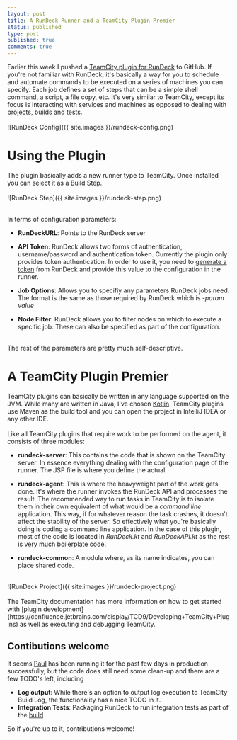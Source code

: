 ```yaml
---
layout: post
title: A RunDeck Runner and a TeamCity Plugin Premier
status: published
type: post
published: true
comments: true
---
```


Earlier this week I pushed a [TeamCity plugin for RunDeck](https://github.com/hhariri/teamcity-rundeck/) to GitHub. If you're not
familiar with RunDeck, it's basically a way for you to schedule and automate commands to be executed on a series of machines you can specify. Each job defines a set of
 steps that can be a simple shell command, a script, a file copy, etc. It's very similar to TeamCity, except its focus is interacting with services and machines as opposed to dealing with projects, builds and tests.
<br/>
<br/>
![RunDeck Config]({{ site.images }}/rundeck-config.png)

# Using the Plugin

The plugin basically adds a new runner type to TeamCity. Once installed you can select it as a Build Step. 
<br/>
<br/>
![RunDeck Step]({{ site.images }}/rundeck-step.png)

<br/>
In terms of configuration parameters:
<br/>


* **RunDeckURL**: Points to the RunDeck server

* **API Token**: RunDeck allows two forms of authentication, username/password and authentication token. Currently the plugin only provides token authentication. In order to use it, you need to [generate a token](http://rundeck.org/docs/api/#token-authentication)
                 from RunDeck and provide this value to the configuration in the runner. 

* **Job Options**: Allows you to specifiy any parameters RunDeck jobs need. The format is the same as those required by RunDeck which is *-param value*
    
* **Node Filter**: RunDeck allows you to filter nodes on which to execute a specific job. These can also be specified as part of the configuration.

<br/>
The rest of the parameters are pretty much self-descriptive.

# A TeamCity Plugin Premier 

TeamCity plugins can basically be written in any language supported on the JVM. While many are written in Java, I've chosen [Kotlin](http://kotlinlang.org). 
TeamCity plugins use Maven as the build tool and you can open the project in IntelliJ IDEA or any other IDE. 
<br/>
<br/>
Like all TeamCity plugins that require work to be performed on the agent, it consists of three modules:

* **rundeck-server**: This contains the code that is shown on the TeamCity server. In essence everything dealing with the configuration page of the runner. The JSP file is where you define the actual 

* **rundeck-agent**: This is where the heavyweight part of the work gets done. It's where the runner invokes the RunDeck API and processes the result. The recommended way to run tasks in TeamCity
 is to isolate them in their own equivalent of what would be a *command line* application. This way, if for whatever reason the task crashes, it doesn't affect the stability of the server. So effectively what
 you're basically doing is coding a command line application. In the case of this plugin, most of the code is located in *RunDeck.kt* and *RunDeckAPI.kt* as the rest is very much boilerplate code. 

* **rundeck-common**: A module where, as its name indicates, you can place shared code.
 
<br/> 
![RunDeck Project]({{ site.images }}/rundeck-project.png)
<br/> 
<br/> 
The TeamCity documentation has more information on how to get started with [plugin development](https://confluence.jetbrains.com/display/TCD9/Developing+TeamCity+Plugins) as well as executing and debugging TeamCity. 

## Contibutions welcome

It seems [Paul](https://twitter.com/stack72) has been running it for the past few days in production successfully, but the code does still need some clean-up and there are a few TODO's left, including

* **Log output**: While there's an option to output log execution to TeamCity Build Log, the functionality has a nice TODO in it.
* **Integration Tests**: Packaging RunDeck to run integration tests as part of the [build](https://teamcity.jetbrains.com/viewType.html?buildTypeId=TeamCityPluginsByJetBrains_TeamcityRunDeck_Build)

So if you're up to it, contributions welcome!


 
